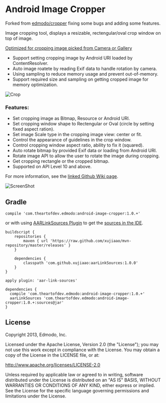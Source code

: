 Android Image Cropper
=======
Forked from [edmodo/cropper](https://github.com/edmodo/cropper) fixing some bugs and adding some features.

Image cropping tool, displays a resizable, rectengular/oval crop window on top of image.

[Optimized for cropping image picked from Camera or Gallery](http://theartofdev.com/2015/02/15/android-cropping-image-from-camera-or-gallery/)
- Support setting cropping image by Android URI loaded by ContentResolver.
- Auto image roatete by reading Exif data to handle rotation by camera.
- Using sampling to reduce memory usage and prevent out-of-memory.
- Support required size and sampling on getting cropped image for memory optimization.

![Crop](https://github.com/ArthurHub/Android-Image-Cropper/blob/master/crop.jpg?raw=true)

### Features:
- Set cropping image as Bitmap, Resource or Android URI.
- Set cropping window shape to Rectengular or Oval (circle by setting fixed aspect ration).
- Set image Scale type in the cropping image view: center or fit.
- Control the appearance of guidelines in the crop window.
- Control cropping window aspect ratio, ability to fix it (squared).
- Auto rotate bitmap by provided Exif data or loading from Android URI.
- Rotate image API to allow the user to rotate the image during cropping.
- Get cropping rectangle or the cropped bitmap.
- Supported on API Level 10 and above.

For more information, see the [linked Github Wiki page](https://github.com/ArthurHub/Android-Image-Cropper/wiki/Android-Image-Cropper). 

![ScreenShot](https://github.com/ArthurHub/Android-Image-Cropper/blob/master/demo.jpg?raw=true)

## Gradle
```
compile 'com.theartofdev.edmodo:android-image-cropper:1.0.+'
```
or with using [AARLinkSources Plugin](https://github.com/xujiaao/AARLinkSources) to get the [sources in the IDE](https://groups.google.com/forum/#!msg/adt-dev/yVPo71O_ZKM/BcYP-hLai2wJ).
```
buildscript {
    repositories {
        maven { url 'https://raw.github.com/xujiaao/mvn-repository/master/releases' }
    }

    dependencies {
        classpath 'com.github.xujiaao:aarLinkSources:1.0.0'
    }
}

apply plugin: 'aar-link-sources'

dependencies {
  compile 'com.theartofdev.edmodo:android-image-cropper:1.0.+'
  aarLinkSources 'com.theartofdev.edmodo:android-image-cropper:1.0.+:sources@jar'
}
```

## License
Copyright 2013, Edmodo, Inc. 

Licensed under the Apache License, Version 2.0 (the "License"); you may not use this work except in compliance with the   License.
You may obtain a copy of the License in the LICENSE file, or at:

  http://www.apache.org/licenses/LICENSE-2.0

Unless required by applicable law or agreed to in writing, software distributed under the License is distributed on an "AS   IS" BASIS, WITHOUT WARRANTIES OR CONDITIONS OF ANY KIND, either express or implied. See the License for the specific language governing permissions and limitations under the License.
